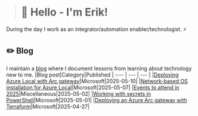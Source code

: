 > # 👾 Hello - I'm Erik!
During the day I work as an integrator/automation enabler/technologist. ⚡
## ✏️ Blog
I maintain a [blog](https://blog.graa.dev) where I document lessons from learning about technology new to me.
|Blog post|Category|Published
| :--- | --- | --- |
|[Deploying Azure Local with Arc gateway](https://blog.graa.dev/AzureLocal-ArcGateway)|Microsoft|2025-05-10|
|[Network-based OS installation for Azure Local](https://blog.graa.dev/AzureLocal-NetworkInstall)|Microsoft|2025-05-07|
|[Events to attend in 2025](https://blog.graa.dev/Events-2025)|Miscellaneous|2025-05-02|
|[Working with secrets in PowerShell](https://blog.graa.dev/PowerShell-Secrets)|Microsoft|2025-05-01|
|[Deploying an Azure Arc gateway with Terraform](https://blog.graa.dev/AzureArc-GatewayTerraform)|Microsoft|2025-04-27|
